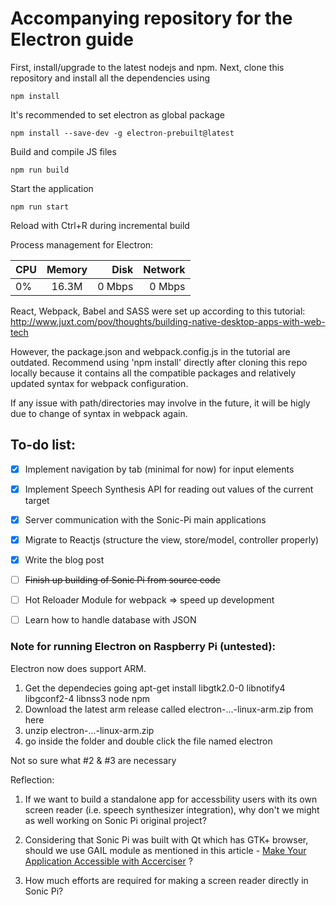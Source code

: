 # Accompanying repository for the Electron guide

First, install/upgrade to the latest nodejs and npm.
Next, clone this repository and install all the dependencies using
```
npm install
```
It's recommended to set electron as global package
```
npm install --save-dev -g electron-prebuilt@latest
```

Build and compile JS files
```
npm run build
```

Start the application
```
npm run start
```

Reload with Ctrl+R during incremental build

Process management for Electron:
 
|    CPU   |   Memory      |  Disk |  Network |
|----------|:-------------:|------:|---------:|
|     0%   |  16.3M        | 0 Mbps|   0 Mbps | 

React, Webpack, Babel and SASS were set up according to this tutorial:
http://www.juxt.com/pov/thoughts/building-native-desktop-apps-with-web-tech

However, the package.json and webpack.config.js in the tutorial are outdated. Recommend using 'npm install' directly after cloning this repo locally because it contains all the compatible packages and relatively updated syntax for webpack configuration.

If any issue with path/directories may involve in the future, it will be higly due to change of syntax in webpack again.

## To-do list:
- [x] Implement navigation by tab (minimal for now) for input elements
- [x] Implement Speech Synthesis API for reading out values of the current target
- [x] Server communication with the Sonic-Pi main applications
- [x] Migrate to Reactjs (structure the view, store/model, controller properly)
- [X] Write the blog post
- [ ] ~~Finish up building of Sonic Pi from source code~~
- [ ] Hot Reloader Module for webpack => speed up development
- [ ] Learn how to handle database with JSON


### Note for running Electron on Raspberry Pi (untested):
Electron now does support ARM.

1. Get the dependecies going apt-get install libgtk2.0-0 libnotify4 libgconf2-4 libnss3 node npm
2. Download the latest arm release called electron-...-linux-arm.zip from here
3. unzip electron-...-linux-arm.zip
4. go inside the folder and double click the file named electron

Not so sure what #2 & #3 are necessary

Reflection:
1. If we want to build a standalone app for accessbility users with its own screen reader (i.e. speech synthesizer integration), why don't we might as well working on Sonic Pi original project?

2. Considering that Sonic Pi was built with Qt which has GTK+ browser, should we use GAIL module as mentioned in this article - [Make Your Application Accessible with Accerciser](http://www.linuxjournal.com/article/9991) ?

3. How much efforts are required for making a screen reader directly in Sonic Pi?
